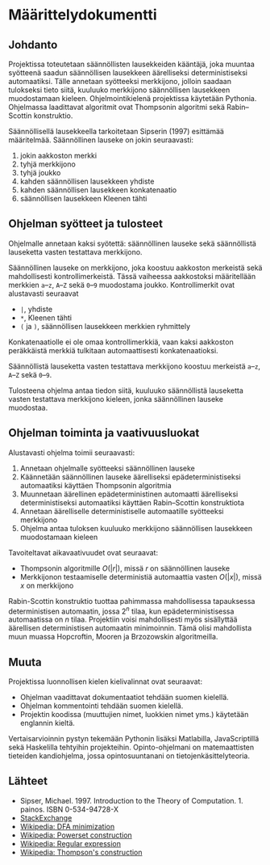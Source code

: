 # Määrittelydokumentti

## Johdanto

Projektissa toteutetaan säännöllisten lausekkeiden kääntäjä, joka muuntaa syötteenä saadun säännöllisen lausekkeen äärelliseksi deterministiseksi automaatiksi. Tälle annetaan syötteeksi merkkijono, jolloin saadaan tulokseksi tieto siitä, kuuluuko merkkijono säännöllisen lausekkeen muodostamaan kieleen. Ohjelmointikielenä projektissa käytetään Pythonia. Ohjelmassa laadittavat algoritmit ovat Thompsonin algoritmi sekä Rabin–Scottin konstruktio.

Säännöllisellä lausekkeella tarkoitetaan Sipserin (1997) esittämää määritelmää. Säännöllinen lauseke on jokin seuraavasti:

1. jokin aakkoston merkki
2. tyhjä merkkijono
3. tyhjä joukko
4. kahden säännöllisen lausekkeen yhdiste
5. kahden säännöllisen lausekkeen konkatenaatio
6. säännöllisen lausekkeen Kleenen tähti

## Ohjelman syötteet ja tulosteet

Ohjelmalle annetaan kaksi syötettä: säännöllinen lauseke sekä säännöllistä lauseketta vasten testattava merkkijono.

Säännöllinen lauseke on merkkijono, joka koostuu aakkoston merkeistä sekä mahdollisesti kontrollimerkeistä. Tässä vaiheessa aakkostoksi määritellään merkkien `a`–`z`, `A`–`Z` sekä `0`–`9` muodostama joukko. Kontrollimerkit ovat alustavasti seuraavat

* `|`, yhdiste
* `*`,  Kleenen tähti
* `(` ja `)`, säännöllisen lausekkeen merkkien ryhmittely

Konkatenaatiolle ei ole omaa kontrollimerkkiä, vaan kaksi aakkoston peräkkäistä merkkiä tulkitaan automaattisesti konkatenaatioksi.

Säännöllistä lauseketta vasten testattava merkkijono koostuu merkeistä `a`–`z`, `A`–`Z` sekä `0`–`9`.

Tulosteena ohjelma antaa tiedon siitä, kuuluuko säännöllistä lauseketta vasten testattava merkkijono kieleen, jonka säännöllinen lauseke muodostaa.

## Ohjelman toiminta ja vaativuusluokat

Alustavasti ohjelma toimii seuraavasti:

1. Annetaan ohjelmalle syötteeksi säännöllinen lauseke
2. Käännetään säännöllinen lauseke äärelliseksi epädeterministiseksi automaatiksi käyttäen Thompsonin algoritmia
3. Muunnetaan äärellinen epädeterministinen automaatti äärelliseksi deterministiseksi automaatiksi käyttäen Rabin–Scottin konstruktiota
4. Annetaan äärelliselle deterministiselle automaatille syötteeksi merkkijono
5. Ohjelma antaa tuloksen kuuluuko merkkijono säännöllisen lausekkeen muodostamaan kieleen

Tavoiteltavat aikavaativuudet ovat seuraavat:
* Thompsonin algoritmille *O*(|*r*|), missä *r* on säännöllinen lauseke
* Merkkijonon testaamiselle deterministiä automaattia vasten *O*(|*x*|), missä *x* on merkkijono

Rabin-Scottin konstruktio tuottaa pahimmassa mahdollisessa tapauksessa deterministisen automaatin, jossa 2<sup>*n*</sup> tilaa, kun epädeterministisessa automaatissa on *n* tilaa. Projektiin voisi mahdollisesti myös sisällyttää äärellisen deterministisen automaatin minimoinnin. Tämä olisi mahdollista muun muassa Hopcroftin, Mooren ja Brzozowskin algoritmeilla. 

## Muuta

Projektissa luonnollisen kielen kielivalinnat ovat seuraavat:
* Ohjelman vaadittavat dokumentaatiot tehdään suomen kielellä.
* Ohjelman kommentointi tehdään suomen kielellä.
* Projektin koodissa (muuttujien nimet, luokkien nimet yms.) käytetään englannin kieltä.

Vertaisarvioinnin pystyn tekemään Pythonin lisäksi Matlabilla, JavaScriptillä sekä Haskelilla tehtyihin projekteihin. Opinto-ohjelmani on matemaattisten tieteiden kandiohjelma, jossa opintosuuntanani on tietojenkäsittelyteoria.

## Lähteet
* Sipser, Michael. 1997. Introduction to the Theory of Computation. 1. painos. ISBN 0-534-94728-X
* [StackExchange](https://cs.stackexchange.com/questions/136477/doubt-in-understanding-the-time-complexities-of-algorithms-to-recognize-regular)
* [Wikipedia: DFA minimization](https://en.wikipedia.org/wiki/DFA_minimization)
* [Wikipedia: Powerset construction](https://en.wikipedia.org/wiki/Powerset_construction)
* [Wikipedia: Regular expression](https://en.wikipedia.org/wiki/Regular_expression)
* [Wikipedia: Thompson's construction](https://en.wikipedia.org/wiki/Thompson%27s_construction)